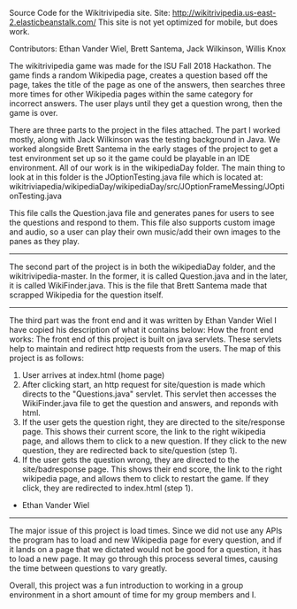 Source Code for the Wikitrivipedia site. Site: http://wikitrivipedia.us-east-2.elasticbeanstalk.com/ This site is not yet optimized for mobile, but does work.

Contributors: Ethan Vander Wiel, Brett Santema, Jack Wilkinson, Willis Knox

The wikitrivipedia game was made for the ISU Fall 2018 Hackathon. The game finds a random Wikipedia page, creates a question based off the
page, takes the title of the page as one of the answers, then searches three more times for other Wikipedia pages within the same category
for incorrect answers. The user plays until they get a question wrong, then the game is over.

There are three parts to the project in the files attached. The part I worked mostly, along with Jack Wilkinson was the testing background in Java. We worked alongside Brett Santema in the early stages of the project to get a test environment set up so it the game could be playable in an IDE environment. All of our work is in the wikipediaDay folder.
The main thing to look at in this folder is the JOptionTesting.java file which is located at: wikitriviapedia/wikipediaDay/wikipediaDay/src/JOptionFrameMessing/JOptionTesting.java

This file calls the Question.java file and generates panes for users to see the questions and respond to them. This file also
supports custom image and audio, so a user can play their own music/add their own images to the panes as they play.
___________________________________________________
The second part of the project is in both the wikipediaDay folder, and the wikitrivipedia-master. In the former, it is called Question.java and in the later, it is called WikiFinder.java. This is the file that Brett Santema made that scrapped Wikipedia for the question itself.
_____________________________________________________
The third part was the front end and it was written by Ethan Vander Wiel I have copied his description of what it contains below:
How the front end works: The front end of this project is built on java servlets. These servlets help to maintain and redirect http requests from the users. The map of this project is as follows:

1. User arrives at index.html (home page)
2. After clicking start, an http request for site/question is made which directs to the "Questions.java" servlet. This servlet then accesses the WikiFinder.java file to get the question and answers, and reponds with html.
3. If the user gets the question right, they are directed to the site/response page. This shows their current score, the link to the right wikipedia page, and allows them to click to a new question. If they click to the new question, they are redirected back to site/question (step 1).
4. If the user gets the question wrong, they are directed to the site/badresponse page. This shows their end score, the link to the right wikipedia page, and allows them to click to restart the game. If they click, they are redirected to index.html (step 1).

- Ethan Vander Wiel
____________________________________________________
The major issue of this project is load times. Since we did not use any APIs the program has to load and new Wikipedia page for every question, and if it lands on a page that we dictated would not be good for a question, it has to load a new page. It may go through this process several times, causing the time between questions to vary greatly.

Overall, this project was a fun introduction to working in a group environment in a short amount of time for my group members and I.
